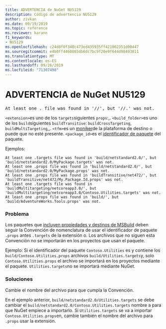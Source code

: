 ```yaml
---
title: ADVERTENCIA de NuGet NU5129
description: Código de advertencia NU5129
author: zivkan
ms.date: 09/19/2019
ms.topic: reference
ms.reviewer: karann
f1_keywords:
- NU5129
ms.openlocfilehash: c24d8f0f340c473ed435935ff421002351d00447
ms.sourcegitcommit: e4b0ff4460865db6dc7bc9f20e9f644d98493011
ms.translationtype: MT
ms.contentlocale: es-ES
ms.lasthandoff: 09/26/2019
ms.locfileid: "71307498"
---
```

# <a name="nuget-warning-nu5129"></a>ADVERTENCIA de NuGet NU5129

<pre>At least one .<extension> file was found in '<build_folder>/<tfm>/', but '<build_folder>/<tfm>/<package_id>.<extension>' was not.</pre>

`<extension>`es uno de los `targets`siguientes `props`:,.
`<build_folder>`es uno de los `build`siguientes `buildTransitive`: `buildCrossTargeting`, `buildMultiTargeting`,,.
`<tfm>`es un [moniker](../target-frameworks.md)de la plataforma de destino o puede que no esté presente.
`<package_id>`es el [identificador de paquete](../nuspec.md#id) del paquete.

Ejemplos:

```
At least one .targets file was found in 'build/netstandard2.0/', but 'build/netstandard2.0/MyPackage.targets' was not.
At least one .props file was found in 'build/netstandard2.0/', but 'build/netstandard2.0/MyPackage.props' was not.
At least one .props file was found in 'buildTransitive/net472/', but 'buildTransitive/net472/My.Package.Id.props' was not.
At least one .targets file was found in 'buildMultitargeting/netcoreapp3.0/', but 'buildMultitargeting/netcoreapp3.0/Contoso.Utilities.targets' was not.
At least one .props file was found in 'build/', but 'build/AdventureWorks.Tools.props' was not.
```

### <a name="issue"></a>Problema

Los paquetes que [incluyen propiedades y destinos de MSBuild](../../create-packages/creating-a-package.md#include-msbuild-props-and-targets-in-a-package) deben seguir la Convención de nomenclatura de usar el identificador de paquete `.props` antes `.targets` de la extensión o. Los archivos que no siguen esta Convención no se importarán en los proyectos que usan el paquete.

Ejemplo: Si el identificador del paquete `Contoso.Utilities` es y contiene los `build/Contoso.Utilities.props` archivos `build/Utilities.targets`y, solo `Contoso.Utilities.props` el archivo se importará en los proyectos mediante el paquete. `Utilities.targets`no se importará mediante NuGet.

### <a name="solution"></a>Soluciones

Cambie el nombre del archivo para que cumpla la Convención.

En el ejemplo anterior, `build/netstandard2.0/Utilities.targets` se debe cambiar el `build/netstandard2.0/Contoso.Utilities.targets` nombre a para que NuGet empiece a importarlo. Si `Utilities.targets` se va a importar `Contoso.Utilities.props`en, cambie también el nombre del archivo para `.props` usar la extensión.
